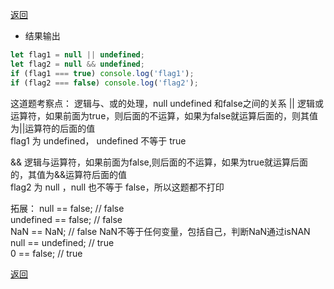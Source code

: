 [返回](./js.md)

- 结果输出
```javascript
let flag1 = null || undefined;
let flag2 = null && undefined;
if (flag1 === true) console.log('flag1');
if (flag2 === false) console.log('flag2');
```

这道题考察点： 逻辑与、或的处理，null undefined 和false之间的关系
|| 逻辑或运算符，如果前面为true，则后面的不运算，如果为false就运算后面的，则其值为||运算符的后面的值\
flag1 为 undefined， undefined 不等于 true

&& 逻辑与运算符，如果前面为false,则后面的不运算，如果为true就运算后面的，其值为&&运算符后面的值\
flag2 为 null ，null 也不等于 false，所以这题都不打印

拓展：
null == false; // false\
undefined == false; // false\
NaN == NaN; // false NaN不等于任何变量，包括自己，判断NaN通过isNAN\
null == undefined; // true\
0 == false; // true

[返回](./js.md)
